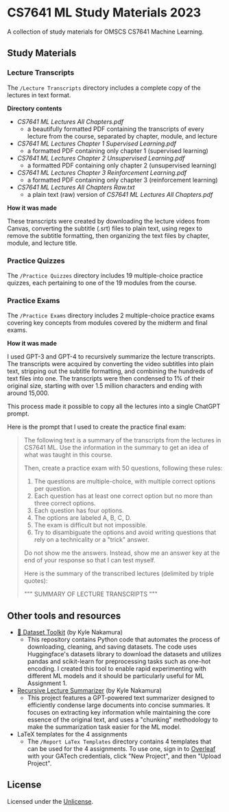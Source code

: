 # CS7641 ML Study Materials 2023
A collection of study materials for OMSCS CS7641 Machine Learning.

## Study Materials

### Lecture Transcripts

The `/Lecture Transcripts` directory includes a complete copy of the lectures in text format.

**Directory contents**

- *CS7641 ML Lectures All Chapters.pdf* 
    - a beautifully formatted PDF containing the transcripts of every lecture from the course, separated by chapter, module, and lecture
- *CS7641 ML Lectures Chapter 1 Supervised Learning.pdf* 
    - a formatted PDF containing only chapter 1 (supervised learning)
- *CS7641 ML Lectures Chapter 2 Unsupervised Learning.pdf* 
    - a formatted PDF containing only chapter 2 (unsupervised learning)
- *CS7641 ML Lectures Chapter 3 Reinforcement Learning.pdf* 
    - a formatted PDF containing only chapter 3 (reinforcement learning)
- *CS7641 ML Lectures All Chapters Raw.txt* 
    - a plain text (raw) version of *CS7641 ML Lectures All Chapters.pdf*

**How it was made**

These transcripts were created by downloading the lecture videos from Canvas, converting the subtitle (.srt) files to plain text, using regex to remove the subtitle formatting, then organizing the text files by chapter, module, and lecture title.

### Practice Quizzes

The `/Practice Quizzes` directory includes 19 multiple-choice practice quizzes, each pertaining to one of the 19 modules from the course.


### Practice Exams

The `/Practice Exams` directory includes 2 multiple-choice practice exams covering key concepts from modules covered by the midterm and final exams.

**How it was made**

I used GPT-3 and GPT-4 to recursively summarize the lecture transcripts. The transcripts were acquired by converting the video subtitles into plain text, stripping out the subtitle formatting, and combining the hundreds of text files into one. The transcripts were then condensed to 1% of their original size, starting with over 1.5 million characters and ending with around 15,000.
 
This process made it possible to copy all the lectures into a single ChatGPT prompt.

Here is the prompt that I used to create the practice final exam:

> The following text is a summary of the transcripts from the lectures in CS7641 ML. Use the information in the summary to get an idea of what was taught in this course. 
> 
> Then, create a practice exam with 50 questions, following these rules:  
> 1. The questions are multiple-choice, with multiple correct options per question.  
> 2. Each question has at least one correct option but no more than three correct options.  
> 3. Each question has four options.
> 4. The options are labeled A, B, C, D. 
> 5. The exam is difficult but not impossible.
> 6. Try to disambiguate the options and avoid writing questions that rely on a technicality or a "trick" answer. 
> 
> Do not show me the answers. Instead, show me an answer key at the end of your response so that I can test myself. 
>  
> Here is the summary of the transcribed lectures (delimited by triple quotes):
> 
> """
> SUMMARY OF LECTURE TRANSCRIPTS
> """

## Other tools and resources

- [🤗 Dataset Toolkit](https://github.com/knakamura13/huggingface-dataset-toolkit) (by Kyle Nakamura)
    - This repository contains Python code that automates the process of downloading, cleaning, and saving datasets. The code uses Huggingface's datasets library to download the datasets and utilizes pandas and scikit-learn for preprocessing tasks such as one-hot encoding. I created this tool to enable rapid experimenting with different ML models and it should be particularly useful for ML Assignment 1.
- [Recursive Lecture Summarizer](https://github.com/knakamura13/recursive-lecture-summarizer) (by Kyle Nakamura)
    - This project features a GPT-powered text summarizer designed to efficiently condense large documents into concise summaries. It focuses on extracting key information while maintaining the core essence of the original text, and uses a "chunking" methodology to make the summarization task easier for the ML model.
- LaTeX templates for the 4 assignments
    - The `/Report LaTex Templates` directory contains 4 templates that can be used for the 4 assignments. To use one, sign in to [Overleaf](https://www.overleaf.com/) with your GATech credentials, click "New Project", and then "Upload Project".

## License
Licensed under the [Unlicense](https://unlicense.org/).
